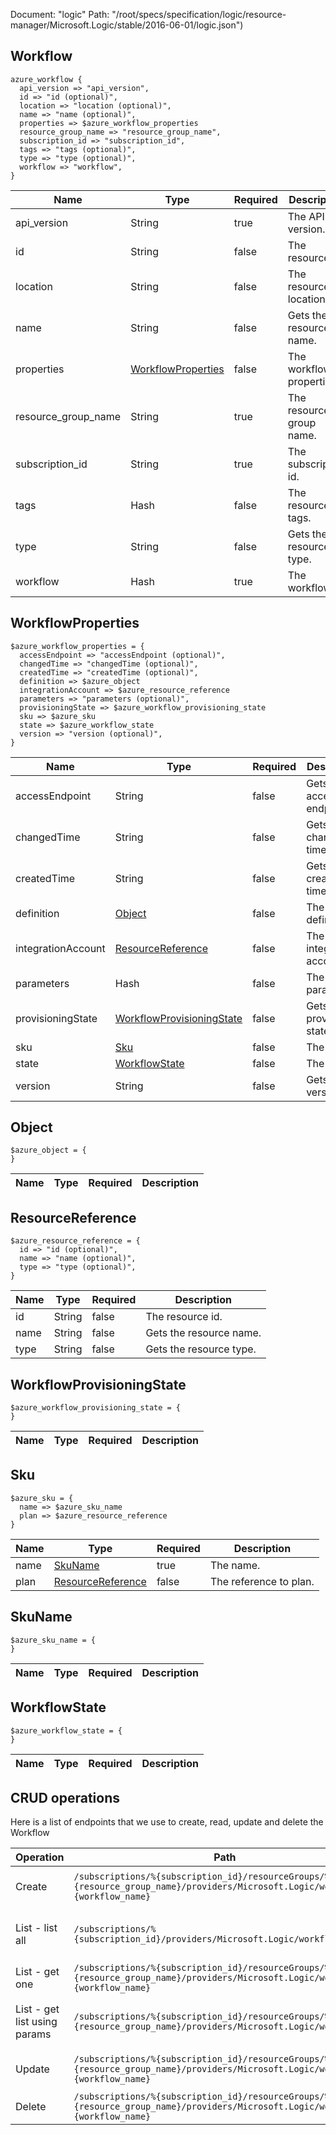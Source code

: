 Document: "logic"
Path: "/root/specs/specification/logic/resource-manager/Microsoft.Logic/stable/2016-06-01/logic.json")

## Workflow

```puppet
azure_workflow {
  api_version => "api_version",
  id => "id (optional)",
  location => "location (optional)",
  name => "name (optional)",
  properties => $azure_workflow_properties
  resource_group_name => "resource_group_name",
  subscription_id => "subscription_id",
  tags => "tags (optional)",
  type => "type (optional)",
  workflow => "workflow",
}
```

| Name        | Type           | Required       | Description       |
| ------------- | ------------- | ------------- | ------------- |
|api_version | String | true | The API version. |
|id | String | false | The resource id. |
|location | String | false | The resource location. |
|name | String | false | Gets the resource name. |
|properties | [WorkflowProperties](#workflowproperties) | false | The workflow properties. |
|resource_group_name | String | true | The resource group name. |
|subscription_id | String | true | The subscription id. |
|tags | Hash | false | The resource tags. |
|type | String | false | Gets the resource type. |
|workflow | Hash | true | The workflow. |
        
## WorkflowProperties

```puppet
$azure_workflow_properties = {
  accessEndpoint => "accessEndpoint (optional)",
  changedTime => "changedTime (optional)",
  createdTime => "createdTime (optional)",
  definition => $azure_object
  integrationAccount => $azure_resource_reference
  parameters => "parameters (optional)",
  provisioningState => $azure_workflow_provisioning_state
  sku => $azure_sku
  state => $azure_workflow_state
  version => "version (optional)",
}
```

| Name        | Type           | Required       | Description       |
| ------------- | ------------- | ------------- | ------------- |
|accessEndpoint | String | false | Gets the access endpoint. |
|changedTime | String | false | Gets the changed time. |
|createdTime | String | false | Gets the created time. |
|definition | [Object](#object) | false | The definition. |
|integrationAccount | [ResourceReference](#resourcereference) | false | The integration account. |
|parameters | Hash | false | The parameters. |
|provisioningState | [WorkflowProvisioningState](#workflowprovisioningstate) | false | Gets the provisioning state. |
|sku | [Sku](#sku) | false | The sku. |
|state | [WorkflowState](#workflowstate) | false | The state. |
|version | String | false | Gets the version. |
        
## Object

```puppet
$azure_object = {
}
```

| Name        | Type           | Required       | Description       |
| ------------- | ------------- | ------------- | ------------- |
        
## ResourceReference

```puppet
$azure_resource_reference = {
  id => "id (optional)",
  name => "name (optional)",
  type => "type (optional)",
}
```

| Name        | Type           | Required       | Description       |
| ------------- | ------------- | ------------- | ------------- |
|id | String | false | The resource id. |
|name | String | false | Gets the resource name. |
|type | String | false | Gets the resource type. |
        
## WorkflowProvisioningState

```puppet
$azure_workflow_provisioning_state = {
}
```

| Name        | Type           | Required       | Description       |
| ------------- | ------------- | ------------- | ------------- |
        
## Sku

```puppet
$azure_sku = {
  name => $azure_sku_name
  plan => $azure_resource_reference
}
```

| Name        | Type           | Required       | Description       |
| ------------- | ------------- | ------------- | ------------- |
|name | [SkuName](#skuname) | true | The name. |
|plan | [ResourceReference](#resourcereference) | false | The reference to plan. |
        
## SkuName

```puppet
$azure_sku_name = {
}
```

| Name        | Type           | Required       | Description       |
| ------------- | ------------- | ------------- | ------------- |
        
        
## WorkflowState

```puppet
$azure_workflow_state = {
}
```

| Name        | Type           | Required       | Description       |
| ------------- | ------------- | ------------- | ------------- |



## CRUD operations

Here is a list of endpoints that we use to create, read, update and delete the Workflow

| Operation | Path | Verb | Description | OperationID |
| ------------- | ------------- | ------------- | ------------- | ------------- |
|Create|`/subscriptions/%{subscription_id}/resourceGroups/%{resource_group_name}/providers/Microsoft.Logic/workflows/%{workflow_name}`|Put|Creates or updates a workflow.|Workflows_CreateOrUpdate|
|List - list all|`/subscriptions/%{subscription_id}/providers/Microsoft.Logic/workflows`|Get|Gets a list of workflows by subscription.|Workflows_ListBySubscription|
|List - get one|`/subscriptions/%{subscription_id}/resourceGroups/%{resource_group_name}/providers/Microsoft.Logic/workflows/%{workflow_name}`|Get|Gets a workflow.|Workflows_Get|
|List - get list using params|`/subscriptions/%{subscription_id}/resourceGroups/%{resource_group_name}/providers/Microsoft.Logic/workflows`|Get|Gets a list of workflows by resource group.|Workflows_ListByResourceGroup|
|Update|`/subscriptions/%{subscription_id}/resourceGroups/%{resource_group_name}/providers/Microsoft.Logic/workflows/%{workflow_name}`|Put|Creates or updates a workflow.|Workflows_CreateOrUpdate|
|Delete|`/subscriptions/%{subscription_id}/resourceGroups/%{resource_group_name}/providers/Microsoft.Logic/workflows/%{workflow_name}`|Delete|Deletes a workflow.|Workflows_Delete|